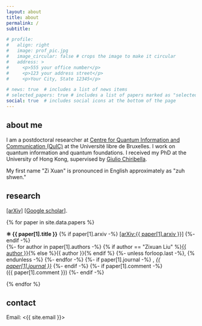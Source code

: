 ```yaml
---
layout: about
title: about
permalink: /
subtitle: 

# profile:
#   align: right
#   image: prof_pic.jpg
#   image_circular: false # crops the image to make it circular
#   address: >
#     <p>555 your office number</p>
#     <p>123 your address street</p>
#     <p>Your City, State 12345</p>

# news: true  # includes a list of news items
# selected_papers: true # includes a list of papers marked as "selected={true}"
social: true  # includes social icons at the bottom of the page
---
```


## about me
I am a postdoctoral researcher at [Centre for Quantum Information and Communication (QuIC)](http://quic.ulb.ac.be) at the Université libre de Bruxelles.
I work on quantum information and quantum foundations. 
I received my PhD at the University of Hong Kong, supervised by [Giulio Chiribella](https://qici.weebly.com/giulio-chiribella.html). 

My first name "Zi Xuan" is pronounced in English approximately as "zuh shwen."

## research
[[arXiv]](http://arxiv.org/a/liu_z_19) [[Google scholar]](https://scholar.google.com/citations?user=cdxZIzQAAAAJ).

{% for paper in site.data.papers %}
  <p>
  <b>⚛ {{ paper[1].title }}</b>
  {% if paper[1].arxiv -%}
    <a href="https://arxiv.org/abs/{{ paper[1].arxiv }}">[arXiv:{{ paper[1].arxiv }}]</a>
  {%- endif -%}
  <br>
  {%- for author in paper[1].authors -%}
    {% if author == "Zixuan Liu" %}<u>{{ author }}</u>{% else %}{{ author }}{% endif %}
    {%- unless forloop.last -%}, {% endunless -%}
  {%- endfor -%}
  {%- if paper[1].journal -%}
    , <i><a href="{{ paper[1].doi }}">{{ paper[1].journal }}</a></i>
  {%- endif -%}
  {%- if paper[1].comment -%}
    <br>
    ({{ paper[1].comment }})
  {%- endif -%}
  </p>
{% endfor %}

## contact
Email: <{{ site.email }}>